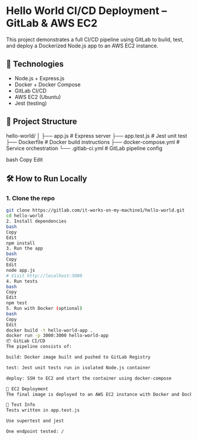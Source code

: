 # Hello World CI/CD Deployment – GitLab & AWS EC2

This project demonstrates a full CI/CD pipeline using GitLab to build, test, and deploy a Dockerized Node.js app to an AWS EC2 instance.

## 🚀 Technologies
- Node.js + Express.js
- Docker + Docker Compose
- GitLab CI/CD
- AWS EC2 (Ubuntu)
- Jest (testing)

## 📁 Project Structure
hello-world/
│
├── app.js # Express server
├── app.test.js # Jest unit test
├── Dockerfile # Docker build instructions
├── docker-compose.yml # Service orchestration
└── .gitlab-ci.yml # GitLab pipeline config

bash
Copy
Edit

## 🛠 How to Run Locally

### 1. Clone the repo
```bash
git clone https://gitlab.com/it-works-on-my-machine1/hello-world.git
cd hello-world
2. Install dependencies
bash
Copy
Edit
npm install
3. Run the app
bash
Copy
Edit
node app.js
# Visit http://localhost:3000
4. Run tests
bash
Copy
Edit
npm test
5. Run with Docker (optional)
bash
Copy
Edit
docker build -t hello-world-app .
docker run -p 3000:3000 hello-world-app
📦 GitLab CI/CD
The pipeline consists of:

build: Docker image built and pushed to GitLab Registry

test: Jest unit tests run in isolated Node.js container

deploy: SSH to EC2 and start the container using docker-compose

🐧 EC2 Deployment
The final image is deployed to an AWS EC2 instance with Docker and Docker Compose pre-installed.

🧪 Test Info
Tests written in app.test.js

Use supertest and jest

One endpoint tested: /

